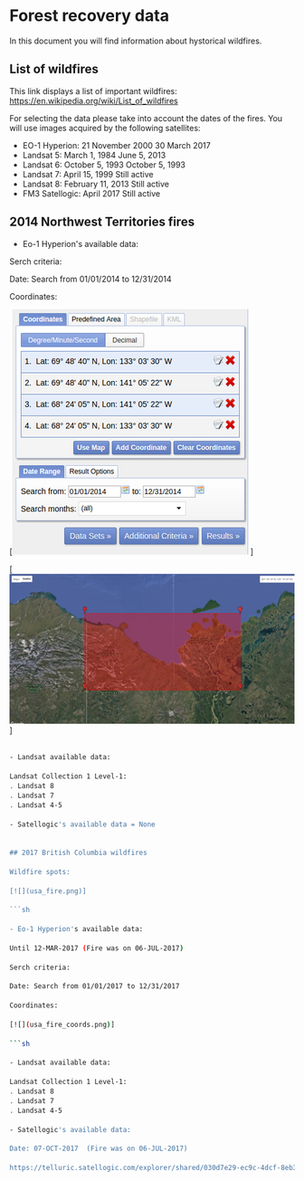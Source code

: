 # Forest recovery data

In this document you will find information about hystorical wildfires.

## List of wildfires

This link displays a list of important wildfires: https://en.wikipedia.org/wiki/List_of_wildfires

For selecting the data please take into account the dates of the fires. 
You will use images acquired by the following satellites:

- EO-1 Hyperion: 21 November 2000 	 30 March 2017
- Landsat 5: March 1, 1984 	 June 5, 2013
- Landsat 6: October 5, 1993 	 October 5, 1993
- Landsat 7: April 15, 1999 	 Still active
- Landsat 8: February 11, 2013 	 Still active
- FM3 Satellogic: April 2017 	 Still active 

## 2014 Northwest Territories fires

- Eo-1 Hyperion's available data:

Serch criteria:

Date: Search from 01/01/2014 to 12/31/2014

Coordinates:

[![](hyperion_canada_coord.png)]


[![](hyperion_canada.png)]

```sh

- Landsat available data:

Landsat Collection 1 Level-1:
. Landsat 8
. Landsat 7
. Landsat 4-5

- Satellogic's available data = None


## 2017 British Columbia wildfires

Wildfire spots:

[![](usa_fire.png)]

```sh

- Eo-1 Hyperion's available data:

Until 12-MAR-2017 (Fire was on 06-JUL-2017) 

Serch criteria:

Date: Search from 01/01/2017 to 12/31/2017

Coordinates:

[![](usa_fire_coords.png)]

```sh

- Landsat available data:

Landsat Collection 1 Level-1:
. Landsat 8
. Landsat 7
. Landsat 4-5

- Satellogic's available data:

Date: 07-OCT-2017  (Fire was on 06-JUL-2017)

https://telluric.satellogic.com/explorer/shared/030d7e29-ec9c-4dcf-8eb3-95de92ef7ce8/automatic_macro_pipeline-RGB_Enhanced-from_2017-04-23_141756-to_2018-01-25_133929